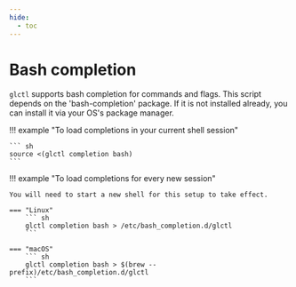 ```yaml
---
hide:
  - toc
---
```


# Bash completion

`glctl` supports bash completion for commands and flags.
This script depends on the 'bash-completion' package.
If it is not installed already, you can install it via your OS's package manager.

!!! example "To load completions in your current shell session"

    ``` sh
    source <(glctl completion bash)
    ```

!!! example "To load completions for every new session"

    You will need to start a new shell for this setup to take effect.

    === "Linux"
        ``` sh
        glctl completion bash > /etc/bash_completion.d/glctl
        ```

    === "macOS"
        ``` sh
        glctl completion bash > $(brew --prefix)/etc/bash_completion.d/glctl
        ```
